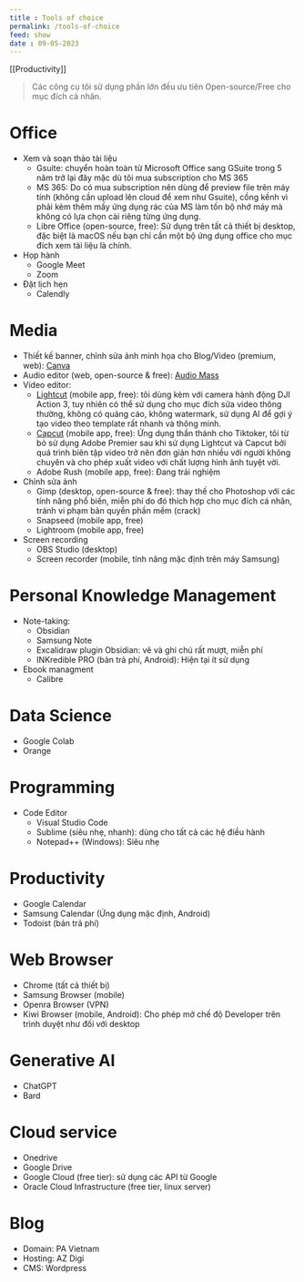 ```yaml
---
title : Tools of choice
permalink: /tools-of-choice
feed: show
date : 09-05-2023
---
```

[[Productivity]]

> Các công cụ tôi sử dụng phần lớn đều ưu tiên Open-source/Free cho mục đích cá nhân. 

# Office
- Xem và soạn thảo tài liệu
	- Gsuite: chuyển hoàn toàn từ Microsoft Office sang GSuite trong 5 năm trở lại đây mặc dù tôi mua subscription cho MS 365
	- MS 365: Do có mua subscription nên dùng để preview file trên máy tính (không cần upload lên cloud để xem như Gsuite), cồng kềnh vì phải kèm thêm mấy ứng dụng rác của MS làm tốn bộ nhớ máy mà không có lựa chọn cài riêng từng ứng dụng.
	- Libre Office (open-source, free): Sử dụng trên tất cả thiết bị desktop, đặc biệt là macOS nếu bạn chỉ cần một bộ ứng dụng office cho mục đích xem tài liệu là chính.
- Họp hành
	- Google Meet
	- Zoom
- Đặt lịch hẹn
	- Calendly
# Media
- Thiết kế banner, chỉnh sửa ảnh minh họa cho Blog/Video (premium, web): [Canva](https://www.canva.com/)
- Audio editor (web, open-source & free): [Audio Mass](https://audiomass.co )
- Video editor:
	- [Lightcut](https://play.google.com/store/apps/details?id=com.lightcut.videoeditor&hl=vi&gl=US) (mobile app, free): tôi dùng kèm với camera hành động DJI Action 3, tuy nhiên có thể sử dụng cho mục đích sửa video thông thường, không có quảng cáo, không watermark, sử dụng AI để gợi ý tạo video theo template rất nhanh và thông minh.
	- [Capcut](https://play.google.com/store/search?q=capcut&c=apps&hl=vi&gl=US) (mobile app, free): Ứng dụng thần thánh cho Tiktoker, tôi từ bỏ sử dụng Adobe Premier sau khi sử dụng Lightcut và Capcut bởi quá trình biên tập video trở nên đơn giản hơn nhiều với người không chuyên và cho phép xuất video với chất lượng hình ảnh tuyệt vời.
	- Adobe Rush (mobile app, free): Đang trải nghiệm
- Chỉnh sửa ảnh
	- Gimp (desktop, open-source & free): thay thế cho Photoshop với các tính năng phổ biến, miễn phí do đó thích hợp cho mục đích cá nhân, tránh vi phạm bản quyền phần mềm (crack)
	- Snapseed (mobile app, free)
	- Lightroom (mobile app, free)
- Screen recording
	- OBS Studio (desktop)
	- Screen recorder (mobile, tính năng mặc định trên máy Samsung)

# Personal Knowledge Management
- Note-taking: 
	- Obsidian
	- Samsung Note
	- Excalidraw plugin Obsidian: vẽ và ghi chú rất mượt, miễn phí
	- INKredible PRO (bản trả phí, Android): Hiện tại ít sử dụng
- Ebook managment
	- Calibre

# Data Science
- Google Colab
- Orange

# Programming
- Code Editor
	- Visual Studio Code
	- Sublime (siêu nhẹ, nhanh): dùng cho tất cả các hệ điều hành
	- Notepad++ (Windows): Siêu nhẹ

# Productivity
- Google Calendar
- Samsung Calendar (Ứng dụng mặc định, Android)
- Todoist (bản trả phí)
# Web Browser
- Chrome (tất cả thiết bị)
- Samsung Browser (mobile)
- Openra Browser (VPN)
- Kiwi Browser (mobile, Android): Cho phép mở chế độ Developer trên trình duyệt như đối với desktop

# Generative AI
- ChatGPT
- Bard

# Cloud service
- Onedrive
- Google Drive
- Google Cloud (free tier): sử dụng các API từ Google
- Oracle Cloud Infrastructure (free tier, linux server)

# Blog
- Domain: PA Vietnam
- Hosting: AZ Digi
- CMS: Wordpress